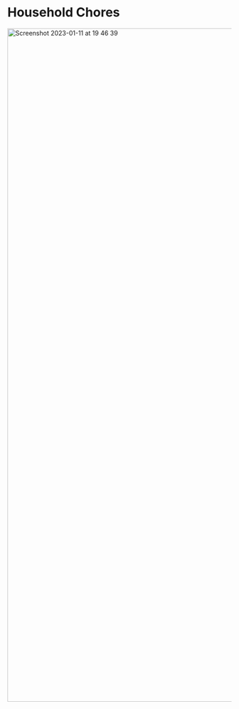 # Household Chores
<img width="1512" alt="Screenshot 2023-01-11 at 19 46 39" src="https://user-images.githubusercontent.com/103919889/211880108-079e0d14-c00e-4869-94b7-2c3ec9d5fad2.png">
